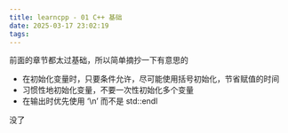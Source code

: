 ```yaml
---
title: learncpp - 01 C++ 基础
date: 2025-03-17 23:02:19
tags:
---
```


前面的章节都太过基础，所以简单摘抄一下有意思的

- 在初始化变量时，只要条件允许，尽可能使用括号初始化，节省赋值的时间
- 习惯性地初始化变量，不要一次性初始化多个变量
- 在输出时优先使用 ‘\n’ 而不是 std::endl

没了
